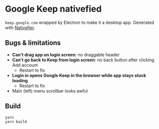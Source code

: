 # Google Keep nativefied

`keep.google.com` wrapped by Electron to make it a desktop app.
Generated with [Nativefier](https://github.com/jiahaog/nativefier).

## Bugs & limitations

- **Can't drag app on login screen**: no draggable header
- **Can't go back to Keep from login screen**: no back button after clicking Add account
  - Restart to fix
- **Login in opens Google Keep in the browser while app stays stuck loading**
  - Restart to fix
- Main (left) menu scrollbar looks awful

## Build

``` sh
yarn
yarn build
```
